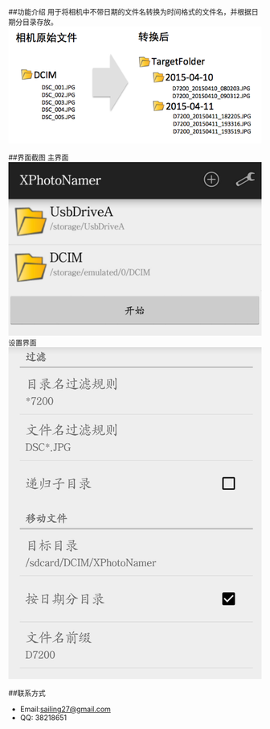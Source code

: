 ##功能介绍
用于将相机中不带日期的文件名转换为时间格式的文件名，并根据日期分目录存放。
![introduce](https://raw.githubusercontent.com/sailing27/XPhotoNamer/master/doc/image/introduce.png)


##界面截图
主界面
![main](https://raw.githubusercontent.com/sailing27/XPhotoNamer/master/doc/image/Main.png)
设置界面
![setting](https://raw.githubusercontent.com/sailing27/XPhotoNamer/master/doc/image/Setting.png)


##联系方式
* Email:<sailing27@gmail.com>
* QQ: 38218651
